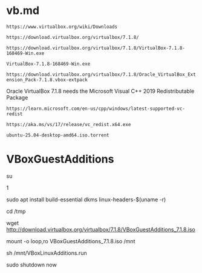 # vb.md

`https://www.virtualbox.org/wiki/Downloads`

`https://download.virtualbox.org/virtualbox/7.1.8/`

`https://download.virtualbox.org/virtualbox/7.1.8/VirtualBox-7.1.8-168469-Win.exe`

`VirtualBox-7.1.8-168469-Win.exe`

`https://download.virtualbox.org/virtualbox/7.1.8/Oracle_VirtualBox_Extension_Pack-7.1.8.vbox-extpack`

Oracle VirtualBox 7.1.8 needs the Microsoft Visual C++ 2019 Redistributable Package

`https://learn.microsoft.com/en-us/cpp/windows/latest-supported-vc-redist`

`https://aka.ms/vs/17/release/vc_redist.x64.exe`

`ubuntu-25.04-desktop-amd64.iso.torrent`

# VBoxGuestAdditions

su

1

sudo apt install build-essential dkms linux-headers-$(uname -r)

cd /tmp

wget http://download.virtualbox.org/virtualbox/7.1.8/VBoxGuestAdditions_7.1.8.iso

mount -o loop,ro VBoxGuestAdditions_7.1.8.iso /mnt

sh /mnt/VBoxLinuxAdditions.run

sudo shutdown now